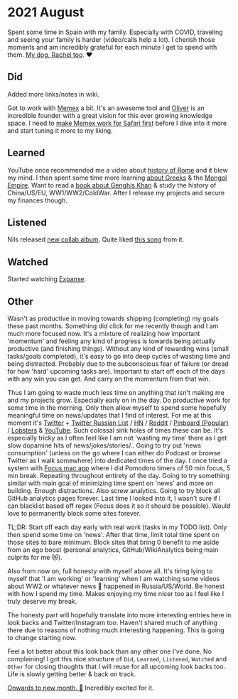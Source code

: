 # 2021 August

Spent some time in Spain with my family. Especially with COVID, traveling and seeing your family is harder (video/calls help a lot). I cherish those moments and am incredibly grateful for each minute I get to spend with them. [My dog, Rachel too](https://www.instagram.com/p/3gz6dVIze3/). ♥️

## Did

Added more links/notes in wiki.

Got to work with [Memex](https://getmemex.com) a bit. It's an awesome tool and [Oliver](https://twitter.com/BlackForestBoi) is an incredible founder with a great vision for this ever growing knowledge space. I need to [make Memex work for Safari first](https://github.com/WorldBrain/Memex/issues/1134) before I dive into it more and start tuning it more to my liking.

## Learned

YouTube once recommended me a video about [history of Rome](https://www.youtube.com/watch?v=46ZXl-V4qwY) and it blew my mind. I then spent some time more learning [about Greeks](https://www.youtube.com/watch?v=gFRxmi4uCGo) & the [Mongol Empire](https://www.youtube.com/watch?v=wUVvTqvjUaM). Want to read a [book about Genghis Khan](https://www.goodreads.com/book/show/40718726-genghis-khan-and-the-making-of-the-modern-world) & study the history of China/US/EU, WW1/WW2/ColdWar. After I release my projects and secure my finances though.

## Listened

Nils released [new collab album](https://open.spotify.com/album/1t6aWXi0WtgC6vyWnpNxdM). Quite liked [this song](https://open.spotify.com/track/3jjAFT2qdCwXPQ0AgYghN4) from it.

## Watched

Started watching [Expanse](https://trakt.tv/shows/the-expanse).

## Other

Wasn't as productive in moving towards shipping (completing) my goals these past months. Something did click for me recently though and I am much more focused now. It's a mixture of realizing how important 'momentum' and feeling any kind of progress is towards being actually productive (and finishing things). Without any kind of rewarding wins (small tasks/goals completed), it's easy to go into deep cycles of wasting time and being distracted. Probably due to the subconscious fear of failure (or dread for how 'hard' upcoming tasks are). Important to start off each of the days with any win you can get. And carry on the momentum from that win.

Thus I am going to waste much less time on anything that isn't making me and my projects grow. Especially early on in the day. Do productive work for some time in the morning. Only then allow myself to spend some hopefully meaningful time on news/updates that I find of interest. For me at this moment it's [Twitter](https://twitter.com/) + [Twitter Russian List](https://twitter.com/i/lists/1351120526220152839) / [HN](https://news.ycombinator.com) / [Reddit](https://www.reddit.com) / [Pinboard (Popular)](https://pinboard.in/popular/) / [Lobsters](https://lobste.rs) & [YouTube](https://www.youtube.com). Such colossal sink holes of times these can be. It's especially tricky as I often feel like I am not 'wasting my time' there as I get slow dopamine hits of news/jokes/stories/.. Going to try put 'news consumption' (unless on the go where I can either do Podcast or browse Twitter as I walk somewhere) into dedicated times of the day. I once tried a system with [Focus mac app](https://heyfocus.com) where I did Pomodoro timers of 50 min focus, 5 min break. Repeating throughout entirety of the day. Going to try something similar with main goal of minimizing time spent on 'news' and more on building. Enough distractions. Also screw analytics. Going to try block all GitHub analytics pages forever. Last time I looked into it, I wasn't sure if I can blacklist based off regex (Focus does it so it should be possible). Would love to permanently block some sites forever.

TL;DR: Start off each day early with real work (tasks in my TODO list). Only then spend some time on 'news'. After that time, limit total time spent on those sites to bare minimum. Block sites that bring 0 benefit to me aside from an ego boost (personal analytics, GitHub/WikiAnalytics being main culprits for me 😿).

Also from now on, full honesty with myself above all. It's tiring lying to myself that 'I am working' or 'learning' when I am watching some videos about WW2 or whatever news 💩 happened in Russia/US/World. Be honest with how I spend my time. Makes enjoying my time nicer too as I feel like I truly deserve my break.

The honesty part will hopefully translate into more interesting entries here in look backs and Twitter/Instagram too. Haven't shared much of anything there due to reasons of nothing much interesting happening. This is going to change starting now.

Feel a lot better about this look back than any other one I've done. No complaining! I got this nice structure of `Did`, `Learned`, `Listened`, `Watched` and `Other` for closing thoughts that I will reuse for all upcoming look backs too. Life is slowly getting better & back on track.

[Onwards to new month. 🍃](https://open.spotify.com/track/6Pqy8Ds0FK7FuPzeZlXi5W?si=14750896e06d402d) Incredibly excited for it.
